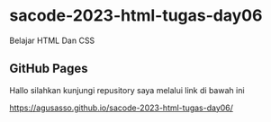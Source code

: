 # sacode-2023-html-tugas-day06
Belajar HTML Dan CSS

## GitHub Pages

Hallo silahkan kunjungi repusitory saya melalui link di bawah ini

 https://agusasso.github.io/sacode-2023-html-tugas-day06/